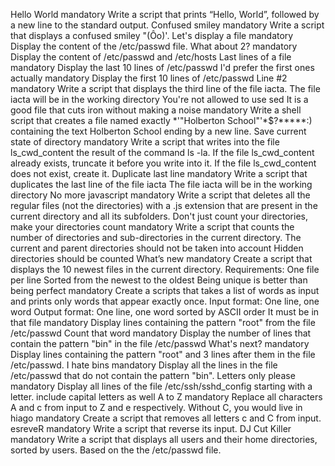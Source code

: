 Hello World mandatory Write a script that prints “Hello, World”, followed by a new line to the standard output.
Confused smiley mandatory Write a script that displays a confused smiley "(Ôo)'.
Let's display a file mandatory Display the content of the /etc/passwd file.
What about 2? mandatory Display the content of /etc/passwd and /etc/hosts
Last lines of a file mandatory Display the last 10 lines of /etc/passwd
I'd prefer the first ones actually mandatory Display the first 10 lines of /etc/passwd
Line #2 mandatory Write a script that displays the third line of the file iacta. The file iacta will be in the working directory
You're not allowed to use sed
It is a good file that cuts iron without making a noise mandatory Write a shell script that creates a file named exactly *\'"Holberton School"'\*$?*****:) containing the text Holberton School ending by a new line.
Save current state of directory mandatory Write a script that writes into the file ls_cwd_content the result of the command ls -la. If the file ls_cwd_content already exists, truncate it before you write into it. If the file ls_cwd_content does not exist, create it.
Duplicate last line mandatory Write a script that duplicates the last line of the file iacta
The file iacta will be in the working directory
No more javascript mandatory Write a script that deletes all the regular files (not the directories) with a .js extension that are present in the current directory and all its subfolders.
Don't just count your directories, make your directories count mandatory Write a script that counts the number of directories and sub-directories in the current directory.
The current and parent directories should not be taken into account
Hidden directories should be counted
What’s new mandatory Create a script that displays the 10 newest files in the current directory. Requirements:
One file per line
Sorted from the newest to the oldest
Being unique is better than being perfect mandatory Create a scripts that takes a list of words as input and prints only words that appear exactly once.
Input format: One line, one word
Output format: One line, one word sorted by ASCII order
It must be in that file mandatory Display lines containing the pattern "root" from the file /etc/passwd
Count that word mandatory Display the number of lines that contain the pattern "bin" in the file /etc/passwd
What's next? mandatory Display lines containing the pattern "root" and 3 lines after them in the file /etc/passwd.
I hate bins mandatory Display all the lines in the file /etc/passwd that do not contain the pattern "bin".
Letters only please mandatory Display all lines of the file /etc/ssh/sshd_config starting with a letter.
include capital letters as well
A to Z mandatory Replace all characters A and c from input to Z and e respectively.
Without C, you would live in hiago mandatory Create a script that removes all letters c and C from input.
esreveR mandatory Write a script that reverse its input.
DJ Cut Killer mandatory Write a script that displays all users and their home directories, sorted by users.
Based on the the /etc/passwd file.
